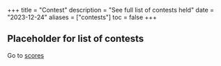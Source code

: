+++
title = "Contest"
description = "See full list of contests held"
date = "2023-12-24"
aliases = ["contests"]
toc = false
+++
## Placeholder for list of contests

Go to [scores](/astraea-moj/score/)